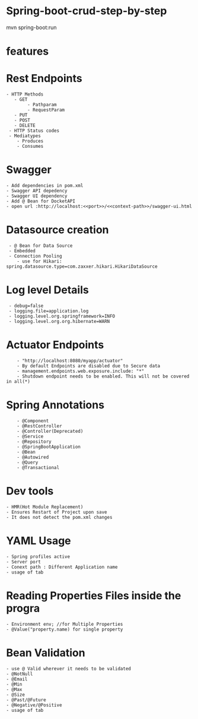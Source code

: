# Spring-boot-crud-step-by-step
mvn spring-boot:run
# features

# Rest Endpoints 
    - HTTP Methods
	   - GET
	   		- Pathparam
	   		- RequestParam
	   - PUT
	   - POST
	   - DELETE
	 - HTTP Status codes
	 - Mediatypes
	 	- Produces
	 	- Consumes
	 	
# Swagger 
	- Add dependencies in pom.xml
	- Swagger API depedency
	- Swagger UI dependency
	- Add @ Bean for DocketAPI
	- open url :http://localhost:<<port>>/<<context-path>>/swagger-ui.html
# Datasource creation
	 - @ Bean for Data Source
	 - Embedded
	 - Connection Pooling
	 	- use for Hikari:  spring.datasource.type=com.zaxxer.hikari.HikariDataSource
#  Log level Details
	 - debug=false
	 - logging.file=application.log
	 - logging.level.org.springframework=INFO
	 - logging.level.org.org.hibernate=WARN
#   Actuator Endpoints
		
		- "http://localhost:8080/myapp/actuator"
		- By default Endpoints are disabled due to Secure data
		- management.endpoints.web.exposure.include: "*"
		- Shutdown endpoint needs to be enabled. This will not be covered in all(*)
# Spring Annotations
		- @Component
		- @RestController
		- @Controller(Deprecated)
		- @Service
		- @Repository
		- @SpringBootApplication
		- @Bean
		- @Autowired
		- @Query
		- @Transactional
# Dev tools
  			
	- HMR(Hot Module Replacement)
	- Ensures Restart of Project upon save
	- It does not detect the pom.xml changes
# YAML Usage
    - Spring profiles active
    - Server port
    - Conext path : Different Application name
    - usage of tab

# Reading Properties Files inside the progra
	- Environment env; //for Multiple Properties
	- @Value("property.name) for single property

# Bean Validation
    - use @ Valid wherever it needs to be validated
    - @NotNull
    - @Email
	- @Min
	- @Max
	- @Size
	- @Past/@Future
	- @Negative/@Positive
    - usage of tab

